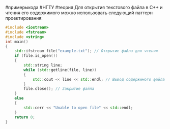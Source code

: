 #примерыкода #НГТУ #теория 
Для открытия текстового файла в C++ и чтения его содержимого можно использовать следующий паттерн проектирования:

```cpp
#include <iostream>
#include <fstream>
#include <string>
int main()
{
    std::ifstream file("example.txt"); // Открытие файла для чтения
    if (file.is_open())
    {
        std::string line;
        while (std::getline(file, line))
        {
            std::cout << line << std::endl; // Вывод содержимого файла
        }
        file.close(); // Закрытие файла
    }
    else
    {
        std::cerr << "Unable to open file" << std::endl;
    }
    return 0;
}
```

